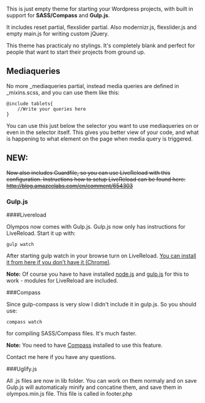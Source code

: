 This is just empty theme for starting your Wordpress projects, with
built in support for **SASS/Compass** and **Gulp.js**.

It includes reset partial, flexslider partial.
Also modernizr.js, flexslider.js and empty main.js for writing custom jQuery.

This theme has practicaly no stylings. 
It's completely blank and perfect for people that want to start their projects
from ground up.

## Mediaqueries

No more _mediaqueries partial, instead media queries are defined in _mixins.scss, and you can use them like this:

    @include tablets{
        //Write your queries here
    }

You can use this just below the selector you want to use mediaqueries on or even in the selector itself. This gives you better view of your code, and what is happening to what element on the page when media query is triggered.


## NEW:

~~Now also includes Guardfile, so you can use LiveReload with this 
configuration.
Instructions how to setup LiveReload can be found here: http://blog.amazeelabs.com/en/comment/654303~~

### Gulp.js

####Livereload

Olympos now comes with Gulp.js. Gulp.js now only has instructions for LiveReload. Start it up with:

```shell
gulp watch
```
After starting gulp watch in your browse turn on LiveReload. [You can install it from here if you don't have it (Chrome)](https://chrome.google.com/webstore/detail/livereload/jnihajbhpnppcggbcgedagnkighmdlei?utm_source=chrome-ntp-icon).

**Note:** Of course you have to have installed [node.js](https://nodejs.org/) and [gulp.js](http://gulpjs.com/) for this to work - modules for LiveReload are included.

###Compass

Since gulp-compass is very slow I didn't include it in gulp.js. So you should use:
```shell
compass watch
``` 
for compiling SASS/Compass files. It's much faster.

**Note:** You need to have [Compass](http://compass-style.org/) installed to use this feature.

Contact me here if you have any questions.

###Uglify.js

All .js files are now in lib folder. You can work on them normaly and on save Gulp.js will automaticaly minify and concatine them, and save them in
olympos.min.js file. This file is called in footer.php


